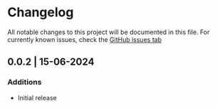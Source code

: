 # Changelog

All notable changes to this project will be documented in this file.
For currently known issues, check the [GitHub issues tab](https://github.com/dhzdhd/OpenSMS/issues?q=is%3Aopen+is%3Aissue+label%3Abug)

## 0.0.2 | 15-06-2024

### Additions

- Initial release
